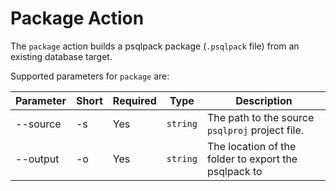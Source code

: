# Package Action

The `package` action builds a psqlpack package (`.psqlpack` file) from an existing database target.

Supported parameters for `package` are:

| Parameter  | Short | Required   | Type     | Description
|------------|-------|------------|----------| -------------
| --source   | -s    |Yes         | `string` | The path to the source `psqlproj` project file.
| --output   | -o    |Yes         | `string` | The location of the folder to export the psqlpack to
